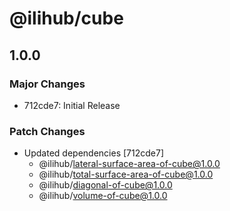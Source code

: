 # @ilihub/cube

## 1.0.0

### Major Changes

- 712cde7: Initial Release

### Patch Changes

- Updated dependencies [712cde7]
  - @ilihub/lateral-surface-area-of-cube@1.0.0
  - @ilihub/total-surface-area-of-cube@1.0.0
  - @ilihub/diagonal-of-cube@1.0.0
  - @ilihub/volume-of-cube@1.0.0
